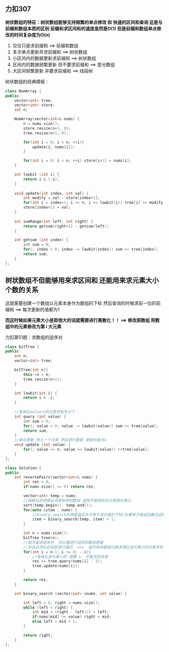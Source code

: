 

## 力扣307

**树状数组的特征：树状数组能够支持频繁的单点修改  和 快速的区间和查询    这是与前缀和数组本质的区别  前缀和求区间和的速度虽然是O(1)   但是前缀和数组单点修改的时间复杂度为O(n)**    



1. 仅仅只是求前缀和 ==>  前缀和数组
2. 多次单点更新并求前缀和 ==>  树状数组
3. 小区间内的数据更新求前缀和 ==>  树状数组
4. 区间内的数据频繁更新 但不要求前缀和 ==>  差分数组
5. 大区间频繁更新 并要求前缀和  ==>  线段树



树状数组的经典模板：

```c++
class NumArray {
public:
    vector<int> tree;
    vector<int> store;
    int n;

    NumArray(vector<int>& nums) {
        n = nums.size();
        store.resize(n+1, 0);
        tree.resize(n+1, 0);

        for(int i = 0; i < n; ++i){
            update(i, nums[i]);
        }

        for(int i = 0; i < n; ++i) store[i+1] = nums[i];
    }

    int lowbit (int i) {
        return i & (-i);
    }
    
    void update(int index, int val) {
        int modify = val - store[index+1];
        for(int i = index+1; i <= n; i += lowbit(i)) tree[i] += modify; 
        store[index+1] = val;
    }
    
    int sumRange(int left, int right) {
        return getsum(right+1) - getsum(left);
    }

    int getsum (int index) {
        int sum = 0;
        for(; index > 0; index -= lowbit(index)) sum += tree[index];
        return sum;
    }
};

```



## 树状数组不但能够用来求区间和  还能用来求元素大小个数的关系

这就需要创建一个数组以元素本身作为数组的下标   然后查询的时候求前一位的前缀和    ==>   每次更新的值都为1

**而这时候如果元素大小差距很大的话就需要进行离散化！！ ==>  修改原数组   将数组中的元素修改为第 i 大元素**

力扣第51题：求数组的逆序对

```c++
class bitTree {
public:
    int n;
    vector<int> tree;

    bitTree(int n){
        this->n = n;
        tree.resize(n+1);
    }

    int lowbit(int i) {
        return i & -i;
    }
    
	//查询比value小的元素共有多少个
    int query (int value) {
        int sum = 0;
        for(; value > 0; value -= lowbit(value)) sum += tree[value];
        return sum;
    }
	//单点更新 传入一个元素 然后进行更新 更新的值为1
    void update (int value) {
        for(; value <= n; value += lowbit(value)) ++tree[value];
    }
};

class Solution {
public:
    int reversePairs(vector<int>& nums) {
        int res = 0;
        if(nums.size() == 0) return res;

        vector<int> temp = nums;
        //离散化的前提必须是有序的数组 这样才能得知该元素排名第几
        sort(temp.begin(), temp.end());
        for(auto &item : nums) {
            //binary_search作用是返回大于等于该元素的下标(如果等于就返回最左边的那个)
            item = binary_search(temp, item) + 1;
        }

        int n = nums.size();
        bitTree tree(n);
        //因为是求逆序对  所以要进行动态的数组更新
        //并且必须从后往前进行遍历  ==>  因为树状数组只能求得比该元素小的元素共有多少个 所以从后往前 这样越小的元素排在越后  它会被先进行数组的更新  这样在遍历到前面较大的元素时  就知道有多少个比它小的元素排在它的后面(j)
        for(int i = n-1; i >= 0; --i){
            //查询比该元素小的 就要-1  不能包括自身
            res += tree.query(nums[i] - 1);
            tree.update(nums[i]);
        }

        return res;
    }

    int binary_search (vector<int> &nums, int value) {

        int left = 0, right = nums.size();
        while (left < right) {
            int mid = (right - left)/2 + left;
            if(nums[mid] >= value) right = mid;
            else left = mid + 1;
        }

        return right;
    }
};
```

